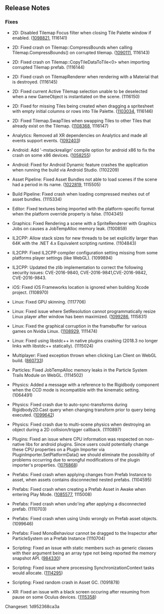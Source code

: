 ## Release Notes

### Fixes

-   2D: Disabled Tilemap Focus filter when closing Tile Palette window if enabled. ([1098821](https://issuetracker.unity3d.com/issues/tilemap-focus-filter-remains-active-in-scene-view-after-closing-the-tile-palette-window-with-focus-on-set-to-tilemap-or-grid), 1116141)

-   2D: Fixed crash on Tilemap::CompressBounds when calling Tilemap.CompressBounds() on corrupted tilemap. ([1090111](https://issuetracker.unity3d.com/issues/crash-on-tilemap-compressbounds-when-calling-tilemap-dot-compressbounds-on-corrupted-tilemap), 1116143)

-   2D: Fixed crash on Tilemap::CopyTileDataToTile\<0\> when importing corrupted Tilemap prefab. (1116144)

-   2D: Fixed crash on TilemapRenderer when rendering with a Material that is destroyed. (1116145)

-   2D: Fixed current Active Tilemap selection unable to be deselected when a new GameObject is instantiated on the scene. (1116150)

-   2D: Fixed for missing Tiles being created when dragging a spritesheet with empty initial columns or rows into Tile Palette. ([1103034](https://issuetracker.unity3d.com/issues/missing-tiles-when-dragging-sprite-sheet-into-tile-palette), 1116146)

-   2D: Fixed Tilemap.SwapTiles when swapping Tiles to other Tiles that already exist on the Tilemap. ([1108368](https://issuetracker.unity3d.com/issues/2d-tilemap-tilemap-dot-swaptile-swapping-tiles-to-empty), 1116147)

-   Analytics: Removed all XR dependencies on Analytics and made all events support events. ([1092403](https://issuetracker.unity3d.com/issues/disabling-unity-analytics-package-throws-compilation-errors-when-project-is-using-unityengine-dot-xr-namespace))

-   Android: Add \'-mstackrealign\' compile option for android x86 to fix the crash on some x86 devices. ([1058255](https://issuetracker.unity3d.com/issues/android-player-crashes-on-some-specific-devices-with-x86-architecture-and-os-version-around-4-dot-4~4-dot-5))

-   Android: Fixed for Android Dynamic feature crashes the application when running the build via Android Studio. (1102209)

-   Asset Pipeline: Fixed Asset Bundles not able to load scenes if the scene had a period in its name. ([1022819](https://issuetracker.unity3d.com/issues/cant-load-a-scene-from-asset-bundle-if-scene-has-a-period-in-the-name), 1115505)

-   Build Pipeline: Fixed crash when loading compressed meshes out of asset bundles. (1115334)

-   Editor: Fixed textures being imported with the platform-specific format when the platform override property is false. (1104345)

-   Graphics: Fixed Rendering a scene with a SpriteRenderer with Graphics Jobs on causes a JobTempAlloc memory leak. (1100859)

-   IL2CPP: Allow stack sizes for new threads to be set explicitly larger than 64K with the .NET 4.x Equivalent scripting runtime. (1104843)

-   IL2CPP: Fixed IL2CPP compiler configuration setting missing from some platforms player settings (like WebGL). (1099894)

-   IL2CPP: Updated the zlib implementation to correct the following security issues: CVE-2016-9840, CVE-2016-9841,CVE-2016-9842, CVE-2016-9843.

-   iOS: Fixed iOS Frameworks location is ignored when building Xcode project. (1108970)

-   Linux: Fixed GPU skinning. (1117706)

-   Linux: Fixed issue where SetResolution cannot programmatically resize Linux player after window has been maximized. ([1099286](https://issuetracker.unity3d.com/issues/setresolution-fullscreen-parameter-does-not-work-on-linux), 1115831)

-   Linux: Fixed the graphical corruption in the framebuffer for various games on Nvidia Linux. ([1108929](https://issuetracker.unity3d.com/issues/linux-nvidia-graphical-corruption-in-many-games-possible-regression), 1111474)

-   Linux: Fixed using libstdc++ in native plugins crashing (2018.3 no longer links with libstdc++ statically). (1115024)

-   Multiplayer: Fixed exception thrown when clicking Lan Client on WebGL build. ([860733](https://issuetracker.unity3d.com/issues/networkmanagerhud-uncaught-typeerror-cannot-read-property-id-of-null-thrown-when-clicking-lan-client-on-webgl-build))

-   Particles: Fixed JobTempAlloc memory leaks in the Particle System Trails Module on WebGL. (1114502)

-   Physics: Added a message with a reference to the Rigidbody component when the CCD mode is incompatible with the kinematic setting. (1064491)

-   Physics: Fixed crash due to auto-sync-transforms during Rigidbody2D.Cast query when changing transform prior to query being executed. ([1099642](https://issuetracker.unity3d.com/issues/physicsquery2d-collidercastall-crash-when-calling-rigidbody2d-dot-cast))

-   Physics: Fixed crash due to multi-scene physics when destroying an object during a 2D collision/trigger callback. (1110897)

-   Plugins: Fixed an issue where CPU information was respected on non-native libs for android plugins. Since users could potentially change these CPU properties on a Plugin Importer via PluginImporter.SetPlatformData() we should eliminate the possibility of problems occurring due to wrongful modifications of the plugin importer\'s properties. ([1076868](https://issuetracker.unity3d.com/issues/android-plugin-stored-in-universal-aar-is-not-copied-to-apk-properly))

-   Prefabs: Fixed crash when applying changes from Prefab Instance to asset, when assets contains disconnected nested prefabs. (1104595)

-   Prefabs: Fixed crash when creating a Prefab Asset in Awake when entering Play Mode. ([1085577](https://issuetracker.unity3d.com/issues/getmanagerfromcontext-pointer-to-object-of-manager-lightmapsettings-is-null-table-index-22-when-entering-play-mode), 1115008)

-   Prefabs: Fixed crash when undo\'ing after applying a disconnected prefab. (1110703)

-   Prefabs: Fixed crash when using Undo wrongly on Prefab asset objects. (1099646)

-   Prefabs: Fixed MonoBehaviour cannot be dragged to the Inspector after ParticleSystem on a Prefab Instance (1110704)

-   Scripting: Fixed an issue with static members such as generic classes with their argument being an array type not being reported the memory snapshot API. ([984330](https://issuetracker.unity3d.com/issues/packedmemorysnapshot-type-contains-staticfieldbytes-but-has-no-static-field))

-   Scripting: Fixed issue where processing SynchronizationContext tasks would allocate. ([1114295](https://issuetracker.unity3d.com/issues/unitysynchronizationcontext-dot-executetasks-causes-per-frame-gc-alloc))

-   Scripting: Fixed random crash in Asset GC. (1091878)

-   XR: Fixed an issue with a black screen occuring after resuming from pause on some Oculus devices. ([1115358](https://issuetracker.unity3d.com/issues/oculus-black-screen-when-resume-from-sleeping-mode-on-quest))

Changeset: 1d952368ca3a
